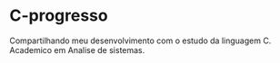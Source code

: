 # C-progresso
Compartilhando meu desenvolvimento com o estudo da linguagem C.
Academico em  Analise de sistemas.
